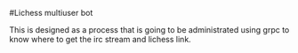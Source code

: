 #Lichess multiuser bot

This is designed as a process that is going to be administrated using grpc to know where to
get the irc stream and lichess link.